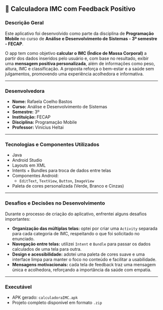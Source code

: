 
## 📱 Calculadora IMC com Feedback Positivo

### Descrição Geral

Este aplicativo foi desenvolvido como parte da disciplina de **Programação Mobile** no curso de **Análise e Desenvolvimento de Sistemas - 3º semestre - FECAP**.

O app tem como objetivo **calcular o IMC (Índice de Massa Corporal)** a partir dos dados inseridos pelo usuário e, com base no resultado, exibir uma **mensagem positiva personalizada**, além de informações como peso, altura, IMC e classificação. A proposta reforça o bem-estar e a saúde sem julgamentos, promovendo uma experiência acolhedora e informativa.

---

###  Desenvolvedora

- **Nome:** Rafaela Coelho Bastos  
- **Curso:** Análise e Desenvolvimento de Sistemas  
- **Semestre:** 3º  
- **Instituição:** FECAP  
- **Disciplina:** Programação Mobile  
- **Professor:** Vinícius Heltai  

---

###  Tecnologias e Componentes Utilizados

- Java
- Android Studio
- Layouts em XML
- Intents + Bundles para troca de dados entre telas
- Componentes Android:
  - `EditText`, `TextView`, `Button`, `ImageView`
- Paleta de cores personalizada (Verde, Branco e Cinzas)

---

###  Desafios e Decisões no Desenvolvimento

Durante o processo de criação do aplicativo, enfrentei alguns desafios importantes:

- **Organização das múltiplas telas:** optei por criar uma `Activity` separada para cada categoria de IMC, respeitando o que foi solicitado no enunciado.
- **Navegação entre telas:** utilizei `Intent` e `Bundle` para passar os dados calculados de uma tela para outra.
- **Design e acessibilidade:** adotei uma paleta de cores suave e uma interface limpa para manter o foco no conteúdo e facilitar a usabilidade.
- **Mensagens motivacionais:** cada tela de feedback traz uma mensagem única e acolhedora, reforçando a importância da saúde com empatia.

---

### Executável

- APK gerado: `calculadoraIMC.apk`
- Projeto completo disponível em formato `.zip`



